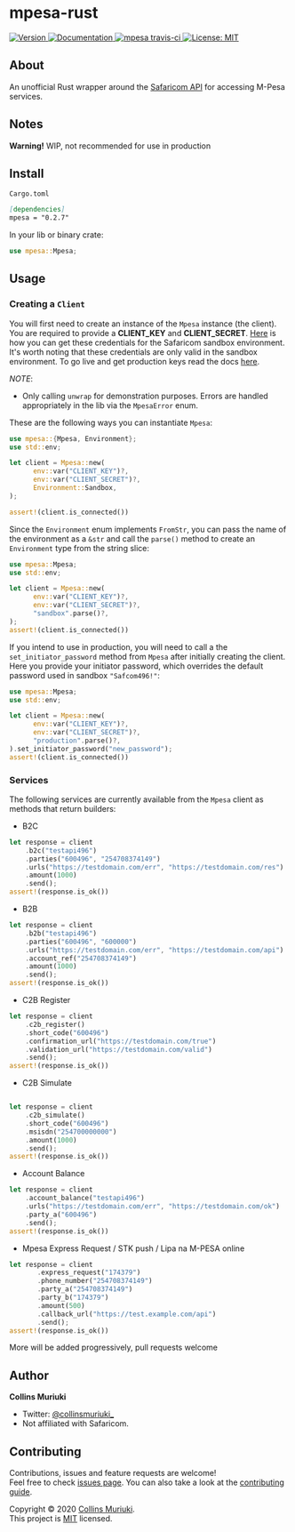 # mpesa-rust

<p>
   <a href="https://crates.io/crates/mpesa" target="_blank">
     <img alt="Version" src="https://img.shields.io/crates/v/mpesa" />
   </a>
  <a href="https://docs.rs/mpesa" target="_blank">
    <img alt="Documentation" src="https://docs.rs/mpesa/badge.svg" />
  </a>
  <a href="https://travis-ci.com/collinsmuriuki/mpesa-rust" target="_blank">
      <img alt="mpesa travis-ci" src="https://travis-ci.com/collinsmuriuki/mpesa-rust.svg?branch=master" />
   </a>
  <a href="LICENSE" target="_blank">
    <img alt="License: MIT" src="https://img.shields.io/badge/License-MIT-yellow.svg" />
  </a>
</p>

## About

An unofficial Rust wrapper around the [Safaricom API](https://developer.safaricom.co.ke/docs?shell#introduction) for accessing M-Pesa services.

## Notes

**Warning!** WIP, not recommended for use in production

## Install

`Cargo.toml`

```md
[dependencies]
mpesa = "0.2.7"
```

In your lib or binary crate:

```rs
use mpesa::Mpesa;
```

## Usage

### Creating a `Client`

You will first need to create an instance of the `Mpesa` instance (the client). You are required to provide a **CLIENT_KEY** and
**CLIENT_SECRET**. [Here](https://developer.safaricom.co.ke/test_credentials) is how you can get these credentials for the Safaricom sandbox
environment. It's worth noting that these credentials are only valid in the sandbox environment. To go live and get production keys
read the docs [here](https://developer.safaricom.co.ke/docs?javascript#going-live).

_NOTE_:

- Only calling `unwrap` for demonstration purposes. Errors are handled appropriately in the lib via the `MpesaError` enum.

These are the following ways you can instantiate `Mpesa`:

```rust
use mpesa::{Mpesa, Environment};
use std::env;

let client = Mpesa::new(
      env::var("CLIENT_KEY")?,
      env::var("CLIENT_SECRET")?,
      Environment::Sandbox,
);

assert!(client.is_connected())
```

Since the `Environment` enum implements `FromStr`, you can pass the name of the environment as a `&str` and call the `parse()`
method to create an `Environment` type from the string slice:

```rust
use mpesa::Mpesa;
use std::env;

let client = Mpesa::new(
      env::var("CLIENT_KEY")?,
      env::var("CLIENT_SECRET")?,
      "sandbox".parse()?,
);
assert!(client.is_connected())
```

If you intend to use in production, you will need to call a the `set_initiator_password` method from `Mpesa` after initially
creating the client. Here you provide your initiator password, which overrides the default password used in sandbox `"Safcom496!"`:

```rust
use mpesa::Mpesa;
use std::env;

let client = Mpesa::new(
      env::var("CLIENT_KEY")?,
      env::var("CLIENT_SECRET")?,
      "production".parse()?,
).set_initiator_password("new_password");
assert!(client.is_connected())
```

### Services

The following services are currently available from the `Mpesa` client as methods that return builders:

- B2C

```rust
let response = client
    .b2c("testapi496")
    .parties("600496", "254708374149")
    .urls("https://testdomain.com/err", "https://testdomain.com/res")
    .amount(1000)
    .send();
assert!(response.is_ok())
```

- B2B

```rust
let response = client
    .b2b("testapi496")
    .parties("600496", "600000")
    .urls("https://testdomain.com/err", "https://testdomain.com/api")
    .account_ref("254708374149")
    .amount(1000)
    .send();
assert!(response.is_ok())
```

- C2B Register

```rust
let response = client
    .c2b_register()
    .short_code("600496")
    .confirmation_url("https://testdomain.com/true")
    .validation_url("https://testdomain.com/valid")
    .send();
assert!(response.is_ok())
```

- C2B Simulate

```rust

let response = client
    .c2b_simulate()
    .short_code("600496")
    .msisdn("254700000000")
    .amount(1000)
    .send();
assert!(response.is_ok())
```

- Account Balance

```rust
let response = client
    .account_balance("testapi496")
    .urls("https://testdomain.com/err", "https://testdomain.com/ok")
    .party_a("600496")
    .send();
assert!(response.is_ok())
```

- Mpesa Express Request / STK push / Lipa na M-PESA online

```rust
let response = client
       .express_request("174379")
       .phone_number("254708374149")
       .party_a("254708374149")
       .party_b("174379")
       .amount(500)
       .callback_url("https://test.example.com/api")
       .send();
assert!(response.is_ok())
```

More will be added progressively, pull requests welcome

## Author

**Collins Muriuki**

- Twitter: [@collinsmuriuki\_](https://twitter.com/collinsmuriuki_)
- Not affiliated with Safaricom.

## Contributing

Contributions, issues and feature requests are welcome!<br />Feel free to check [issues page](https://github.com/collinsmuriuki/mpesa-rust/issues). You can also take a look at the [contributing guide](CONTRIBUTING.md).

Copyright © 2020 [Collins Muriuki](https://github.com/collinsmuriuki).<br />
This project is [MIT](LICENSE) licensed.
